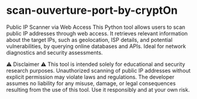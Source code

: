 # scan-ouverture-port-by-cryptOn

Public IP Scanner via Web Access
This Python tool allows users to scan public IP addresses through web access. It retrieves relevant information about the target IPs, such as geolocation, ISP details, and potential vulnerabilities, by querying online databases and APIs. Ideal for network diagnostics and security assessments.

⚠️ Disclaimer ⚠️
This tool is intended solely for educational and security research purposes. Unauthorized scanning of public IP addresses without explicit permission may violate laws and regulations. The developer assumes no liability for any misuse, damage, or legal consequences resulting from the use of this tool. Use it responsibly and at your own risk.
